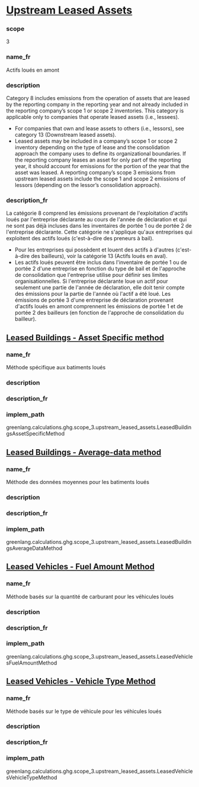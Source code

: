 # [Upstream Leased Assets](#upstream-leased-assets)

### scope

3

### name_fr

Actifs loués en amont

### description 

Category 8 includes emissions from the operation of assets that are leased by the reporting company in the reporting year and not already included in the reporting company’s scope 1 or scope 2 inventories. This category is applicable only to companies that operate leased assets (i.e., lessees). 

- For companies that own and lease assets to others (i.e., lessors), see category 13 (Downstream leased assets).
- Leased assets may be included in a company’s scope 1 or scope 2 inventory depending on the type of lease and the consolidation approach the company uses to define its organizational boundaries. If the reporting company leases an asset for only part of the reporting year, it should account for emissions for the portion of the year that the asset was leased. A reporting company’s scope 3 emissions from upstream leased assets include the scope 1 and scope 2 emissions of lessors (depending on the lessor’s consolidation approach). 

### description_fr

La catégorie 8 comprend les émissions provenant de l'exploitation d'actifs loués par l'entreprise déclarante au cours de l'année de déclaration et qui ne sont pas déjà incluses dans les inventaires de portée 1 ou de portée 2 de l'entreprise déclarante. Cette catégorie ne s'applique qu'aux entreprises qui exploitent des actifs loués (c'est-à-dire des preneurs à bail).
- Pour les entreprises qui possèdent et louent des actifs à d'autres (c'est-à-dire des bailleurs), voir la catégorie 13 (Actifs loués en aval).
- Les actifs loués peuvent être inclus dans l'inventaire de portée 1 ou de portée 2 d'une entreprise en fonction du type de bail et de l'approche de consolidation que l'entreprise utilise pour définir ses limites organisationnelles. Si l'entreprise déclarante loue un actif pour seulement une partie de l'année de déclaration, elle doit tenir compte des émissions pour la partie de l'année où l'actif a été loué. Les émissions de portée 3 d'une entreprise de déclaration provenant d'actifs loués en amont comprennent les émissions de portée 1 et de portée 2 des bailleurs (en fonction de l'approche de consolidation du bailleur).


## [Leased Buildings - Asset Specific method](#leased-buildings-asset-specific-method)

### name_fr

Méthode spécifique aux batiments loués

### description

### description_fr

### implem_path

greenlang.calculations.ghg.scope_3.upstream_leased_assets.LeasedBuildingsAssetSpecificMethod


## [Leased Buildings - Average-data method](#leased-buildings-average-data-method)

### name_fr

Méthode des données moyennes pour les batiments loués

### description

### description_fr

### implem_path

greenlang.calculations.ghg.scope_3.upstream_leased_assets.LeasedBuildingsAverageDataMethod


## [Leased Vehicles - Fuel Amount Method](#leased-vehicles-fuel-amount-method)

### name_fr

Méthode basés sur la quantité de carburant pour les véhicules loués

### description

### description_fr

### implem_path

greenlang.calculations.ghg.scope_3.upstream_leased_assets.LeasedVehiclesFuelAmountMethod

## [Leased Vehicles - Vehicle Type Method](#leased-vehicles-vehicle-type-method)

### name_fr

Méthode basés sur le type de véhicule pour les véhicules loués

### description

### description_fr

### implem_path

greenlang.calculations.ghg.scope_3.upstream_leased_assets.LeasedVehiclesVehicleTypeMethod